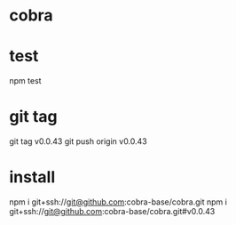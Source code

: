 # cobra

# test
npm test

# git tag
git tag v0.0.43
git push origin v0.0.43

# install
npm i git+ssh://git@github.com:cobra-base/cobra.git
npm i git+ssh://git@github.com:cobra-base/cobra.git#v0.0.43